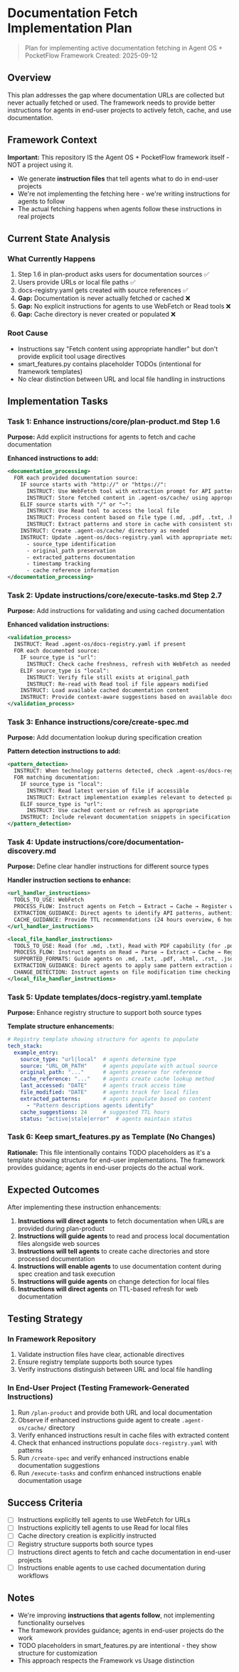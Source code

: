 # Documentation Fetch Implementation Plan

> Plan for implementing active documentation fetching in Agent OS + PocketFlow Framework
> Created: 2025-09-12

## Overview

This plan addresses the gap where documentation URLs are collected but never actually fetched or used. The framework needs to provide better instructions for agents in end-user projects to actively fetch, cache, and use documentation.

## Framework Context

**Important:** This repository IS the Agent OS + PocketFlow framework itself - NOT a project using it.
- We generate **instruction files** that tell agents what to do in end-user projects
- We're not implementing the fetching here - we're writing instructions for agents to follow
- The actual fetching happens when agents follow these instructions in real projects

## Current State Analysis

### What Currently Happens
1. Step 1.6 in plan-product asks users for documentation sources ✅
2. Users provide URLs or local file paths ✅
3. docs-registry.yaml gets created with source references ✅
4. **Gap:** Documentation is never actually fetched or cached ❌
5. **Gap:** No explicit instructions for agents to use WebFetch or Read tools ❌
6. **Gap:** Cache directory is never created or populated ❌

### Root Cause
- Instructions say "Fetch content using appropriate handler" but don't provide explicit tool usage directives
- smart_features.py contains placeholder TODOs (intentional for framework templates)
- No clear distinction between URL and local file handling in instructions

## Implementation Tasks

### Task 1: Enhance instructions/core/plan-product.md Step 1.6

**Purpose:** Add explicit instructions for agents to fetch and cache documentation

**Enhanced instructions to add:**
```xml
<documentation_processing>
  FOR each provided documentation source:
    IF source starts with "http://" or "https://":
      INSTRUCT: Use WebFetch tool with extraction prompt for API patterns, authentication methods, key endpoints, and implementation examples
      INSTRUCT: Store fetched content in .agent-os/cache/ using appropriate naming
    ELIF source starts with "/" or "~":
      INSTRUCT: Use Read tool to access the local file
      INSTRUCT: Process content based on file type (.md, .pdf, .txt, .html) capabilities
      INSTRUCT: Extract patterns and store in cache with consistent structure
    INSTRUCT: Create .agent-os/cache/ directory as needed
    INSTRUCT: Update .agent-os/docs-registry.yaml with appropriate metadata:
      - source_type identification
      - original_path preservation
      - extracted_patterns documentation
      - timestamp tracking
      - cache reference information
</documentation_processing>
```

### Task 2: Update instructions/core/execute-tasks.md Step 2.7

**Purpose:** Add instructions for validating and using cached documentation

**Enhanced validation instructions:**
```xml
<validation_process>
  INSTRUCT: Read .agent-os/docs-registry.yaml if present
  FOR each documented source:
    IF source_type is "url":
      INSTRUCT: Check cache freshness, refresh with WebFetch as needed
    ELIF source_type is "local":
      INSTRUCT: Verify file still exists at original_path
      INSTRUCT: Re-read with Read tool if file appears modified
    INSTRUCT: Load available cached documentation content
    INSTRUCT: Provide context-aware suggestions based on available documentation
</validation_process>
```

### Task 3: Enhance instructions/core/create-spec.md

**Purpose:** Add documentation lookup during specification creation

**Pattern detection instructions to add:**
```xml
<pattern_detection>
  INSTRUCT: When technology patterns detected, check .agent-os/docs-registry.yaml
  FOR matching documentation:
    IF source_type is "local":
      INSTRUCT: Read latest version of file if accessible
      INSTRUCT: Extract implementation examples relevant to detected patterns
    ELIF source_type is "url":
      INSTRUCT: Use cached content or refresh as appropriate
    INSTRUCT: Include relevant documentation snippets in specification context
</pattern_detection>
```

### Task 4: Update instructions/core/documentation-discovery.md

**Purpose:** Define clear handler instructions for different source types

**Handler instruction sections to enhance:**
```xml
<url_handler_instructions>
  TOOLS_TO_USE: WebFetch
  PROCESS_FLOW: Instruct agents on Fetch → Extract → Cache → Register workflow
  EXTRACTION_GUIDANCE: Direct agents to identify API patterns, authentication, endpoints, examples
  CACHE_GUIDANCE: Provide TTL recommendations (24 hours overview, 6 hours implementation)
</url_handler_instructions>

<local_file_handler_instructions>
  TOOLS_TO_USE: Read (for .md, .txt), Read with PDF capability (for .pdf)
  PROCESS_FLOW: Instruct agents on Read → Parse → Extract → Cache → Register workflow
  SUPPORTED_FORMATS: Guide agents on .md, .txt, .pdf, .html, .rst, .json, .yaml handling
  EXTRACTION_GUIDANCE: Direct agents to apply same pattern extraction as URL handler
  CHANGE_DETECTION: Instruct agents on file modification time checking approaches
</local_file_handler_instructions>
```

### Task 5: Update templates/docs-registry.yaml.template

**Purpose:** Enhance registry structure to support both source types

**Template structure enhancements:**
```yaml
# Registry template showing structure for agents to populate
tech_stack:
  example_entry:
    source_type: "url|local"  # agents determine type
    source: "URL_OR_PATH"     # agents populate with actual source
    original_path: "..."      # agents preserve for reference
    cache_reference: "..."    # agents create cache lookup method
    last_accessed: "DATE"     # agents track access time
    file_modified: "DATE"     # agents track for local files
    extracted_patterns:       # agents populate based on content
      - "Pattern descriptions agents identify"
    cache_suggestions: 24     # suggested TTL hours
    status: "active|stale|error"  # agents maintain status
```

### Task 6: Keep smart_features.py as Template (No Changes)

**Rationale:** This file intentionally contains TODO placeholders as it's a template showing structure for end-user implementations. The framework provides guidance; agents in end-user projects do the actual work.

## Expected Outcomes

After implementing these instruction enhancements:

1. **Instructions will direct agents** to fetch documentation when URLs are provided during plan-product
2. **Instructions will guide agents** to read and process local documentation files alongside web sources
3. **Instructions will tell agents** to create cache directories and store processed documentation
4. **Instructions will enable agents** to use documentation content during spec creation and task execution
5. **Instructions will guide agents** on change detection for local files
6. **Instructions will direct agents** on TTL-based refresh for web documentation

## Testing Strategy

### In Framework Repository
1. Validate instruction files have clear, actionable directives
2. Ensure registry template supports both source types
3. Verify instructions distinguish between URL and local file handling

### In End-User Project (Testing Framework-Generated Instructions)
1. Run `/plan-product` and provide both URL and local documentation
2. Observe if enhanced instructions guide agent to create `.agent-os/cache/` directory
3. Verify enhanced instructions result in cache files with extracted content
4. Check that enhanced instructions populate `docs-registry.yaml` with patterns
5. Run `/create-spec` and verify enhanced instructions enable documentation suggestions
6. Run `/execute-tasks` and confirm enhanced instructions enable documentation usage

## Success Criteria

- [ ] Instructions explicitly tell agents to use WebFetch for URLs
- [ ] Instructions explicitly tell agents to use Read for local files
- [ ] Cache directory creation is explicitly instructed
- [ ] Registry structure supports both source types
- [ ] Instructions direct agents to fetch and cache documentation in end-user projects
- [ ] Instructions enable agents to use cached documentation during workflows

## Notes

- We're improving **instructions that agents follow**, not implementing functionality ourselves
- The framework provides guidance; agents in end-user projects do the work
- TODO placeholders in smart_features.py are intentional - they show structure for customization
- This approach respects the Framework vs Usage distinction
